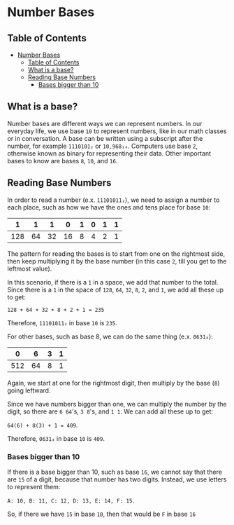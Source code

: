 # Number Bases

## Table of Contents

- [Number Bases](#number-bases)
  - [Table of Contents](#table-of-contents)
  - [What is a base?](#what-is-a-base)
  - [Reading Base Numbers](#reading-base-numbers)
    - [Bases bigger than 10](#bases-bigger-than-10)

## What is a base?

Number bases are different ways we can represent numbers.
In our everyday life, we use base `10` to represent numbers, like in our math classes or in conversation.
A base can be written using a subscript after the number, for example `1110101₂` or `10,968₁₀`.
Computers use base `2`, otherwise known as binary for representing their data.
Other important bases to know are bases `8`, `10`, and `16`.

## Reading Base Numbers

In order to read a number (e.x. `11101011₂`), we need to assign a number to each place, such as how we have the ones and tens place for base `10`:

| 1   | 1   | 1   | 0   | 1   | 0   | 1   | 1   |
| --- | --- | --- | --- | --- | --- | --- | --- |
| 128 | 64  | 32  | 16  | 8   | 4   | 2   | 1   |

The pattern for reading the bases is to start from one on the rightmost side, then keep multiplying it by the base number (in this case `2`, till you get to the leftmost value).

In this scenario, if there is a `1` in a space, we add that number to the total.
Since there is a `1` in the space of `128`, `64`, `32`, `8`, `2`, and `1`, we add all these up to get:

`128 + 64 + 32 + 8 + 2 + 1 = 235`

Therefore, `11101011₂` in base `10` is `235`.

For other bases, such as base 8, we can do the same thing (e.x. `0631₈`):

| 0   | 6   | 3   | 1   |
| --- | --- | --- | --- |
| 512 | 64  | 8   | 1   |

Again, we start at one for the rightmost digit, then multiply by the base (`8`) going leftward.

Since we have numbers bigger than one, we can multiply the number by the digit, so there are `6 64`'s, `3 8`'s, and `1 1`.
We can add all these up to get:

`64(6) + 8(3) + 1 = 409`.

Therefore, `0631₈` in base `10` is `409`.

### Bases bigger than 10

If there is a base bigger than 10, such as base `16`, we cannot say that there are `15` of a digit, because that number has two digits.
Instead, we use letters to represent them:

`A: 10, B: 11, C: 12, D: 13, E: 14, F: 15`.

So, if there we have `15` in base `10`, then that would be `F` in base `16`
